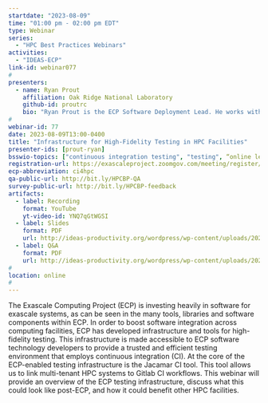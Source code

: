 ```yaml
---
startdate: "2023-08-09"
time: "01:00 pm - 02:00 pm EDT"
type: Webinar
series:
  - "HPC Best Practices Webinars"
activities:
  - "IDEAS-ECP"
link-id: webinar077
#
presenters:
  - name: Ryan Prout
    affiliation: Oak Ridge National Laboratory
    github-id: proutrc
    bio: "Ryan Prout is the ECP Software Deployment Lead. He works with operational staff across labs to provide software integration and continuous integration support to ECP software technology teams."
#
webinar-id: 77
date: 2023-08-09T13:00-0400
title: "Infrastructure for High-Fidelity Testing in HPC Facilities"
presenter-ids: [prout-ryan]
bsswio-topics: ["continuous integration testing", "testing", “online learning”]
registration-url: https://exascaleproject.zoomgov.com/meeting/register/vJItc-uqqTwuH3yNhXwGRlJLnfb4v7-gUnc
ecp-abbreviation: ci4hpc
qa-public-url: http://bit.ly/HPCBP-QA
survey-public-url: http://bit.ly/HPCBP-feedback
artifacts:
  - label: Recording
    format: YouTube
    yt-video-id: YNQ7qGtWGSI
  - label: Slides
    format: PDF
    url: http://ideas-productivity.org/wordpress/wp-content/uploads/2023/08/hpcbp-077-ci4hpc.pdf
  - label: Q&A
    format: PDF
    url: http://ideas-productivity.org/wordpress/wp-content/uploads/2023/08/hpcbp-077-ci4hpc-qa.pdf
#
location: online
#
---
```

The Exascale Computing Project (ECP) is investing heavily in software for exascale systems, as can be seen in the many tools, libraries and software components within ECP. In order to boost software integration across computing facilities, ECP has developed infrastructure and tools for high-fidelity testing. This infrastructure is made accessible to ECP software technology developers to provide a trusted and efficient testing environment that employs continuous integration (CI). At the core of the ECP-enabled testing infrastructure is the Jacamar CI tool. This tool allows us to link multi-tenant HPC systems to Gitlab CI workflows. This webinar will provide an overview of the ECP testing infrastructure, discuss what this could look like post-ECP, and how it could benefit other HPC facilities.
